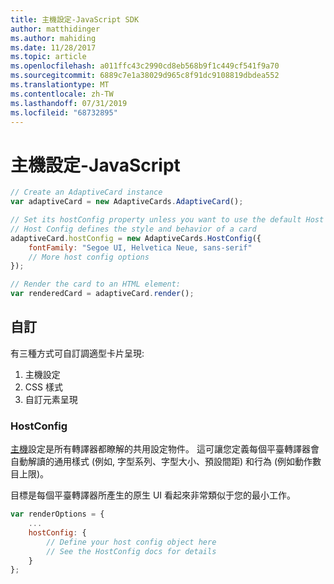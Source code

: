 ```yaml
---
title: 主機設定-JavaScript SDK
author: matthidinger
ms.author: mahiding
ms.date: 11/28/2017
ms.topic: article
ms.openlocfilehash: a011ffc43c2990cd8eb568b9f1c449cf541f9a70
ms.sourcegitcommit: 6889c7e1a38029d965c8f91dc9108819dbdea552
ms.translationtype: MT
ms.contentlocale: zh-TW
ms.lasthandoff: 07/31/2019
ms.locfileid: "68732895"
---
```

# <a name="host-config---javascript"></a>主機設定-JavaScript

```js
// Create an AdaptiveCard instance
var adaptiveCard = new AdaptiveCards.AdaptiveCard();

// Set its hostConfig property unless you want to use the default Host Config
// Host Config defines the style and behavior of a card
adaptiveCard.hostConfig = new AdaptiveCards.HostConfig({
    fontFamily: "Segoe UI, Helvetica Neue, sans-serif"
    // More host config options
});

// Render the card to an HTML element:
var renderedCard = adaptiveCard.render();
```

## <a name="customization"></a>自訂

有三種方式可自訂調適型卡片呈現: 
1. 主機設定
2. CSS 樣式
3. 自訂元素呈現

### <a name="hostconfig"></a>HostConfig 

[主機](../../../rendering-cards/host-config.md)設定是所有轉譯器都瞭解的共用設定物件。 這可讓您定義每個平臺轉譯器會自動解讀的通用樣式 (例如, 字型系列、字型大小、預設間距) 和行為 (例如動作數目上限)。 

目標是每個平臺轉譯器所產生的原生 UI 看起來非常類似于您的最小工作。

```javascript
var renderOptions = {
    ...
    hostConfig: {
        // Define your host config object here
        // See the HostConfig docs for details
    }
};
```